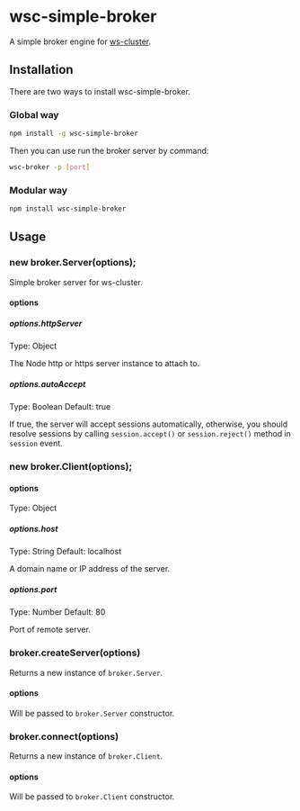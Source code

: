 # wsc-simple-broker
A simple broker engine for [ws-cluster](https://github.com/wscluster/ws-cluster).

## Installation

There are two ways to install wsc-simple-broker.

### Global way

```bash
npm install -g wsc-simple-broker
```

Then you can use run the broker server by command:

```bash
wsc-broker -p [port]
```

### Modular way

```bash
npm install wsc-simple-broker
```

## Usage

### new broker.Server(options);

Simple broker server for ws-cluster.

#### options
    
##### options.httpServer

Type: Object

The Node http or https server instance to attach to.

##### options.autoAccept

Type: Boolean Default: true

If true, the server will accept sessions automatically, otherwise, you should resolve sessions by calling `session.accept()` or `session.reject()` method in `session` event.

### new broker.Client(options);

#### options

Type: Object

##### options.host

Type: String Default: localhost

A domain name or IP address of the server.

##### options.port

Type: Number Default: 80

Port of remote server.

### broker.createServer(options)

Returns a new instance of `broker.Server`.

#### options

Will be passed to `broker.Server` constructor.

### broker.connect(options)

Returns a new instance of `broker.Client`.

#### options

Will be passed to `broker.Client` constructor.

